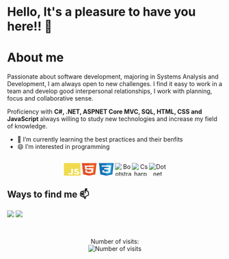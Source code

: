 # Hello, It's a pleasure to have you here!! 👋

# About me
   
  Passionate about software development, majoring in Systems Analysis and Development, I am always open to new challenges. I find it easy to work in a team and develop good interpersonal relationships, I work with planning, focus and collaborative sense.

Proficiency with <b> C#, .NET, ASPNET Core MVC, SQL, HTML, CSS and JavaScript </b> always willing to study new technologies and increase my field of knowledge.

- 🌱 I’m currently learning the best practices and their benfits
- 😄 I’m interested in programming



##

<div align="center" style="display: flex; justify-content: center; align-items: center; flex-direction: row">  
   <img align="center" alt="Rafa-Js" height="30" width="40" src="https://raw.githubusercontent.com/devicons/devicon/master/icons/javascript/javascript-plain.svg">
   <img align="center" alt="Rafa-HTML" height="30" width="40" src="https://raw.githubusercontent.com/devicons/devicon/master/icons/html5/html5-original.svg">
   <img align="center" alt="Rafa-CSS" height="30" width="40" src="https://raw.githubusercontent.com/devicons/devicon/master/icons/css3/css3-original.svg">
   <img align="center" alt="Bootstrap" height="30" width="40" src="https://cdn.jsdelivr.net/gh/devicons/devicon/icons/bootstrap/bootstrap-original.svg" />
   <img align="center" alt="Csharp" height="30" width="40" src="https://cdn.jsdelivr.net/gh/devicons/devicon/icons/csharp/csharp-original.svg" />
   <img align="center" alt="Dotnet" height="30" width="40" src="https://cdn.jsdelivr.net/gh/devicons/devicon@master/icons/dotnetcore/dotnetcore-original.svg" />
  <!-- <img align="center" alt="Flutter" height="30" width="40" src="https://cdn.jsdelivr.net/gh/devicons/devicon/icons/flutter/flutter-original.svg" />-->
</div>
  
  
  ##

<!--Contact badges: https://dev.to/envoy_/150-badges-for-github-pnk-->

## Ways to find me 📫
<div>
   
 <a href = "mailto:gugaalves92@hotmail.com"><img src="https://img.shields.io/badge/-Email-%23333?style=for-the-badge&logo=gmail&logoColor=white" target="_blank"></a> 
  <a href = "https://www.linkedin.com/in/gustavo-oliveira-310bb41b7/"><img src="https://img.shields.io/badge/-LinkedIn-%230077B5?style=for-the-badge&logo=linkedin&logoColor=white" target="_blank"></a> 
</div>
 <abbr title=""></abbr>
  
  
<div>
  <br/>
  <p align="center">
    Number of visits: <br> <img src="https://profile-counter.glitch.me/GuruDevOp7884/count.svg" alt="Number of visits">
  </p>
</div>





